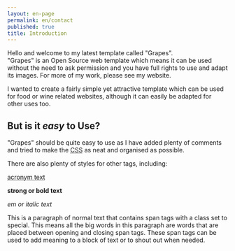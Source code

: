 ```yaml
---
layout: en-page
permalink: en/contact
published: true
title: Introduction
---
```


<p>Hello and welcome to my latest template called &quot;Grapes&quot;.  
<br /> 
&quot;Grapes&quot; is an Open Source web template which means it can be used without the need to ask permission and you have full rights to use and adapt its images.  For more of my work, please see my website.</a>
</p>
<p>
    I wanted to create a fairly simple yet attractive template which can be used for food or wine related websites, although it can easily be adapted for other uses too. 
</p>
    
    
<h2>But is it <em>easy</em> to Use?</h2>
<p>&quot;Grapes&quot; should be quite easy to use as I have added plenty of comments and tried to make the <acronym title="Cascading Style Sheet">CSS</acronym> as neat and organised as possible. 
</p>
<p>There are also plenty of styles for other tags, including:</p>
    
<p><acronym title="acronym text">acronym text</acronym></p>
    
<p><strong>strong or bold text</strong></p>
    
<p><em>em or italic text</em></p>
    
<p>This is a paragraph of normal text that contains <span>span</span> tags with a class set to <span>special</span>.  This means all the <span>big words</span> in this paragraph are words that are placed between opening and closing <span>span</span> tags.  These span tags can be used to add meaning to a block of text or to <span>shout out</span> when needed.</p>
